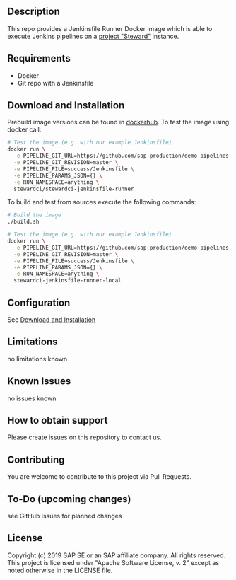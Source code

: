 ## Description

This repo provides a Jenkinsfile Runner Docker image which is able
to execute Jenkins pipelines on a [project "Steward"](https://github.com/SAP/stewardci-core) instance.

## Requirements

- Docker
- Git repo with a Jenkinsfile

## Download and Installation
Prebuild image versions can be found in [dockerhub](https://hub.docker.com/r/stewardci/stewardci-jenkinsfile-runner).
To test the image using docker call:
```sh
# Test the image (e.g. with our example Jenkinsfile)
docker run \
  -e PIPELINE_GIT_URL=https://github.com/sap-production/demo-pipelines \
  -e PIPELINE_GIT_REVISION=master \
  -e PIPELINE_FILE=success/Jenkinsfile \
  -e PIPELINE_PARAMS_JSON={} \
  -e RUN_NAMESPACE=anything \
  stewardci/stewardci-jenkinsfile-runner
```

To build and test from sources execute the following commands:
```sh
# Build the image
./build.sh

# Test the image (e.g. with our example Jenkinsfile)
docker run \
  -e PIPELINE_GIT_URL=https://github.com/sap-production/demo-pipelines \
  -e PIPELINE_GIT_REVISION=master \
  -e PIPELINE_FILE=success/Jenkinsfile \
  -e PIPELINE_PARAMS_JSON={} \
  -e RUN_NAMESPACE=anything \
  stewardci-jenkinsfile-runner-local
```

## Configuration

See [Download and Installation](#download-and-installation)

## Limitations

no limitations known

## Known Issues

no issues known

## How to obtain support

Please create issues on this repository to contact us.

## Contributing

You are welcome to contribute to this project via Pull Requests.

## To-Do (upcoming changes)

see GitHub issues for planned changes

## License

Copyright (c) 2019 SAP SE or an SAP affiliate company. All rights reserved.
This project is licensed under "Apache Software License, v. 2" except as noted otherwise in the LICENSE file.

